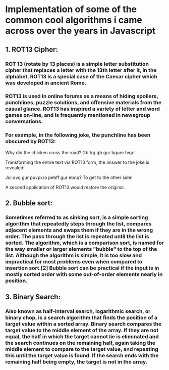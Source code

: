 # Implementation of some of the common cool algorithms i came across over the years in Javascript

## 1. ROT13 Cipher:
### ROT 13 (rotate by 13 places) is a simple letter substitution cipher that replaces a letter with the 13th letter after it, in the alphabet. ROT13 is a special case of the Caesar cipher which was developed in ancient Rome.

### ROT13 is used in online forums as a means of hiding spoilers, punchlines, puzzle solutions, and offensive materials from the casual glance. ROT13 has inspired a variety of letter and word games on-line, and is frequently mentioned in newsgroup conversations.

### For example, in the following joke, the punchline has been obscured by ROT13:

Why did the chicken cross the road?
Gb trg gb gur bgure fvqr!

Transforming the entire text via ROT13 form, the answer to the joke is revealed:

Jul qvq gur puvpxra pebff gur ebnq?
To get to the other side!

A second application of ROT13 would restore the original.

## 2.  Bubble sort:
### Sometimes referred to as sinking sort, is a simple sorting algorithm that repeatedly steps through the list, compares adjacent elements and swaps them if they are in the wrong order. The pass through the list is repeated until the list is sorted. The algorithm, which is a comparison sort, is named for the way smaller or larger elements "bubble" to the top of the list. Although the algorithm is simple, it is too slow and impractical for most problems even when compared to insertion sort.[2] Bubble sort can be practical if the input is in mostly sorted order with some out-of-order elements nearly in position.

## 3. Binary Search:
### Also known as half-interval search, logarithmic search, or binary chop, is a search algorithm that finds the position of a target value within a sorted array.  Binary search compares the target value to the middle element of the array. If they are not equal, the half in which the target cannot lie is eliminated and the search continues on the remaining half, again taking the middle element to compare to the target value, and repeating this until the target value is found. If the search ends with the remaining half being empty, the target is not in the array.

